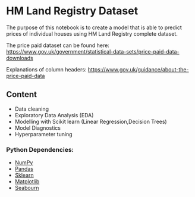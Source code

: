 # HM Land Registry Dataset

The purpose of this notebook is to create a model that is able to predict prices of individual houses using HM Land Registry complete dataset.

The price paid dataset can be found here: https://www.gov.uk/government/statistical-data-sets/price-paid-data-downloads

Explanations of column headers: https://www.gov.uk/guidance/about-the-price-paid-data


## Content

- Data cleaning
- Exploratory Data Analysis (EDA)
- Modelling with Scikit learn (Linear Regression,Decision Trees)
- Model Diagnostics 
- Hyperparameter tuning 

### Python Dependencies:
* [NumPy](http://www.numpy.org/)
* [Pandas](http://pandas.pydata.org/)
* [Sklearn](https://scikit-learn.org/stable/)
* [Matplotlib](http://matplotlib.org/)
* [Seabourn](https://seaborn.pydata.org)
